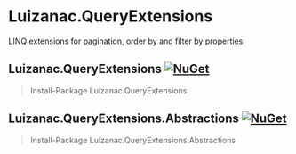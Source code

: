 # Luizanac.QueryExtensions
LINQ extensions for pagination, order by and filter by properties

## Luizanac.QueryExtensions [![NuGet](https://img.shields.io/nuget/v/Luizanac.QueryExtensions.svg)](https://www.nuget.org/packages/Luizanac.QueryExtensions)

> Install-Package Luizanac.QueryExtensions

## Luizanac.QueryExtensions.Abstractions [![NuGet](https://img.shields.io/nuget/v/Luizanac.QueryExtensions.Abstractions.svg)](https://www.nuget.org/packages/Luizanac.QueryExtensions.Abstractions)

> Install-Package Luizanac.QueryExtensions.Abstractions